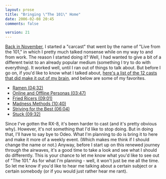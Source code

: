 ```yaml
---
layout: prose
title: "Bringing \"The 101\" Home"
date: 2006-02-08 20:45
comments: false

version: 21
---
```


[Back in November][1], I started a "carcast" that went by the name of "Live from the 101," in which I pretty much talked nonsense while on my way to and from work. The reason I started doing it? Well, I had wanted to give a bit of a different twist to an already popular medium (something I try to do with everything). It worked well, until I ran out of things to talk about. But before I go on, if you'd like to know what I talked about, [here's a list of the 12 casts that did make it out of my brain][2], and below are some of my favorites.

*   [Ramen (04:32)][3]
*   [Online and Offline Personas (03:47)][4]
*   [Fried Ricers (09:01)][5]
*   [Madness Methods (10:40)][6]
*   [Striving for the Best (06:04)][7]
*   [Stuck (09:32)][8]

Since I've gotten the RX-8, it's been harder to cast (and it's pretty obvious why). However, it's not something that I'd like to stop doing. But in doing that, I'll have to say bye to Odeo. What I'm planning to do is bring it to here and make it more of a weekly event. (Which makes me think if I should change the name or not.) Anyway, before I start up on this renewed journey through the airwaves, it's a good time to take a look and see what I should do differently. This is your chance to let me know what you'd like to see out of "The 101." As for what I'm planning - well, it won't just be me all the time. So let me know if you'd like to hear me talking about a certain subject or a certain somebody (or if you would just rather hear me rant).

[1]: http://avalonstar.com/2005/nov/09/live-101/
[2]: http://odeo.com/channel/36725/view
[3]: http://odeo.com/audio/398402/view
[4]: http://odeo.com/audio/398829/view
[5]: http://odeo.com/audio/399228/view
[6]: http://odeo.com/audio/402270/view
[7]: http://odeo.com/audio/413738/view
[8]: http://odeo.com/audio/417463/view
